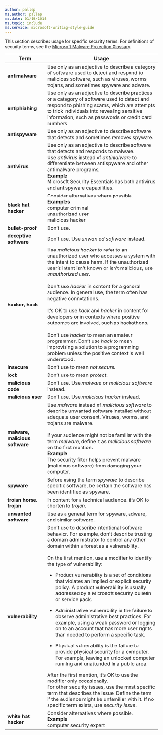 ```yaml
---
author: pallep
ms.author: pallep
ms.date: 01/19/2018
ms.topic: include
ms.service: microsoft-writing-style-guide
---
```


This section describes usage for specific security terms. For definitions of security terms, see the [Microsoft Malware Protection Glossary](https://www.microsoft.com/security/portal/mmpc/shared/glossary.aspx). 


|            Term             |                                                                                                                                                                                                                                                                                                                                                                                                                                                                                                                                                                                                  Usage                                                                                                                                                                                                                                                                                                                                                                                                                                                                                                                                                                                                   |
|---------------------------------|--------------------------------------------------------------------------------------------------------------------------------------------------------------------------------------------------------------------------------------------------------------------------------------------------------------------------------------------------------------------------------------------------------------------------------------------------------------------------------------------------------------------------------------------------------------------------------------------------------------------------------------------------------------------------------------------------------------------------------------------------------------------------------------------------------------------------------------------------------------------------------------------------------------------------------------------------------------------------------------------------------------------------------------------------------------------------------------------------------------------------------------------------------------------------------------------------------------|
|         **antimalware**         |                                                                                                                                                                                                                                                                                                                                                                                                                                                                                                               Use only as an adjective to describe a category of software used to detect and respond to malicious software, such as viruses, worms, trojans, and sometimes spyware and adware.                                                                                                                                                                                                                                                                                                                                                                                                                                                                                                               |
|        **antiphishing**         |                                                                                                                                                                                                                                                                                                                                                                                                                                                                                Use only as an adjective to describe practices or a category of software used to detect and respond to phishing scams, which are attempts to trick individuals into revealing sensitive information, such as passwords or credit card numbers.                                                                                                                                                                                                                                                                                                                                                                                                                                                                                |
|         **antispyware**         |                                                                                                                                                                                                                                                                                                                                                                                                                                                                                                                                                          Use only as an adjective to describe software that detects and sometimes removes spyware.                                                                                                                                                                                                                                                                                                                                                                                                                                                                                                                                                           |
|          **antivirus**          |                                                                                                                                                                                                                                                                                                                                                                                                                                                 Use only as an adjective to describe software that detects and responds to malware.<br />Use *antivirus* instead of *antimalware* to differentiate between antispyware and other antimalware programs. <br />**Example**<br />Microsoft Security Essentials has both antivirus and antispyware capabilities.                                                                                                                                                                                                                                                                                                                                                                                                                                                 |
|      **black hat hacker**       |                                                                                                                                                                                                                                                                                                                                                                                                                                                                                                                                         Consider alternatives where possible.<br />**Examples**<br />computer criminal<br />unauthorized user<br />malicious hacker                                                                                                                                                                                                                                                                                                                                                                                                                                                                                                                                          |
|        **bullet-proof**         |                                                                                                                                                                                                                                                                                                                                                                                                                                                                                                                                                                                                  Don’t use.                                                                                                                                                                                                                                                                                                                                                                                                                                                                                                                                                                                                  |
|     **deceptive software**      |                                                                                                                                                                                                                                                                                                                                                                                                                                                                                                                                                                                 Don’t use. Use *unwanted software* instead.                                                                                                                                                                                                                                                                                                                                                                                                                                                                                                                                                                                  |
|        **hacker, hack**         |                                                                                                                                                                                                                                                                 Use *malicious hacker* to refer to an unauthorized user who accesses a system with the intent to cause harm. If the unauthorized user’s intent isn’t known or isn’t malicious, use *unauthorized user*.<br /><br />Don't use *hacker* in content for a general audience. In general use, the term often has negative connotations.<br /><br />It’s OK to use *hack* and *hacker* in content for developers or in contexts where positive outcomes are involved, such as hackathons.  <br /><br />Don’t use *hacker* to mean an amateur programmer. Don’t use *hack* to mean improvising a solution to a programming problem unless the positive context is well understood.                                                                                                                                                                                                                                                                  |
|          **insecure**           |                                                                                                                                                                                                                                                                                                                                                                                                                                                                                                                                                                                       Don’t use to mean *not secure*.                                                                                                                                                                                                                                                                                                                                                                                                                                                                                                                                                                                        |
|            **lock**             |                                                                                                                                                                                                                                                                                                                                                                                                                                                                                                                                                                                         Don’t use to mean *protect*.                                                                                                                                                                                                                                                                                                                                                                                                                                                                                                                                                                                         |
|       **malicious code**        |                                                                                                                                                                                                                                                                                                                                                                                                                                                                                                                                                                          Don’t use. Use *malware* or *malicious software* instead.                                                                                                                                                                                                                                                                                                                                                                                                                                                                                                                                                                           |
|       **malicious user**        |                                                                                                                                                                                                                                                                                                                                                                                                                                                                                                                                                                                  Don’t use. Use *malicious hacker* instead.                                                                                                                                                                                                                                                                                                                                                                                                                                                                                                                                                                                  |
| **malware, malicious software** |                                                                                                                                                                                                                                                                                                                                                                                             Use *malware* instead of *malicious software* to describe unwanted software installed without adequate user consent. Viruses, worms, and trojans are malware.<br /><br />If your audience might not be familiar with the term *malware,* define it as *malicious software* on the first mention. <br />**Example**<br />The security filter helps prevent malware (malicious software) from damaging your computer.                                                                                                                                                                                                                                                                                                                                                                                              |
|           **spyware**           |                                                                                                                                                                                                                                                                                                                                                                                                                                                                                                                                            Before using the term *spyware* to describe specific software, be certain the software has been identified as spyware.                                                                                                                                                                                                                                                                                                                                                                                                                                                                                                                                            |
|    **trojan horse, trojan**     |                                                                                                                                                                                                                                                                                                                                                                                                                                                                                                                                                                     In content for a technical audience, it’s OK to shorten to *trojan*.                                                                                                                                                                                                                                                                                                                                                                                                                                                                                                                                                                     |
|      **unwanted software**      |                                                                                                                                                                                                                                                                                                                                                                                                                                                                                                                                                                       Use as a general term for spyware, adware, and similar software.                                                                                                                                                                                                                                                                                                                                                                                                                                                                                                                                                                       |
|        **vulnerability**        | Don’t use to describe intentional software behavior. For example, don’t describe trusting a domain administrator to control any other domain within a forest as a vulnerability.<br /><br />On the first mention, use a modifier to identify the type of vulnerability:<br /> <ul><li>Product vulnerability is a set of conditions that violates an implied or explicit security policy. A product vulnerability is usually addressed by a Microsoft security bulletin or service pack.</ul></li><ul><li>Administrative vulnerability is the failure to observe administrative best practices. For example, using a weak password or logging on to an account that has more user rights than needed to perform a specific task.</ul></li><ul><li>Physical vulnerability is the failure to provide physical security for a computer. For example, leaving an unlocked computer running and unattended in a public area. </ul></li>After the first mention, it’s OK to use the modifier only occasionally.<br />For other security issues, use the most specific term that describes the issue. Define the term if the audience might be unfamiliar with it. If no specific term exists, use *security issue*. |
|      **white hat hacker**       |                                                                                                                                                                                                                                                                                                                                                                                                                                                                                                                                                             Consider alternatives where possible.<br />**Example**<br />computer security expert                                                                                                                                                                                                                                                                                                                                                                                                                                                                                                                                                             |

